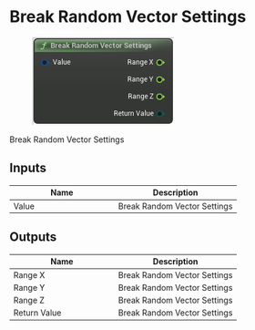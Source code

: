 # Break Random Vector Settings

<div align="left" data-full-width="false">

<figure><img src="Break_Random_Vector_Settings.png" alt=""><figcaption></figcaption></figure>

</div>

Break Random Vector Settings

## Inputs

<table>
<thead><tr><th width="170">Name</th><th>Description</th></tr></thead>
<tbody>
<tr><td>Value</td><td>Break Random Vector Settings</td></tr>
</tbody>
</table>

## Outputs

<table>
<thead><tr><th width="170">Name</th><th>Description</th></tr></thead>
<tbody>
<tr><td>Range X</td><td>Break Random Vector Settings</td></tr>
<tr><td>Range Y</td><td>Break Random Vector Settings</td></tr>
<tr><td>Range Z</td><td>Break Random Vector Settings</td></tr>
<tr><td>Return Value</td><td>Break Random Vector Settings</td></tr>
</tbody>
</table>